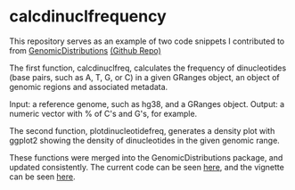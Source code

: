 # calcdinuclfrequency

This repository serves as an example of two code snippets I contributed to from [GenomicDistributions](https://bmcgenomics.biomedcentral.com/articles/10.1186/s12864-022-08467-y) [(Github Repo)](https://github.com/databio/GenomicDistributions)

The first function, calcdinuclfreq, calculates the frequency of dinucleotides (base pairs, such as A, T, G, or C) in a given GRanges object, an object of genomic regions and associated metadata. 

Input: a reference genome, such as hg38, and a GRanges object. 
Output: a numeric vector with % of C's and G's, for example.

The second function, plotdinucleotidefreq, generates a density plot with ggplot2 showing the density of dinucleotides in the given genomic range.

These functions were merged into the GenomicDistributions package, and updated consistently. The current code can be seen [here](https://github.com/databio/GenomicDistributions/blob/devel/R/content-plots.R), and the vignette can be seen [here](https://code.databio.org/GenomicDistributions/articles/full-power.html#dinucleotide-frequencies).


